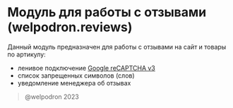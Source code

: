 # Модуль для работы с отзывами (welpodron.reviews)

Данный модуль предназначен для работы с отзывами на сайт и товары по артикулу:
- ленивое подключение [Google reCAPTCHA v3](https://developers.google.com/recaptcha/docs/v3)
- список запрещенных символов (слов)
- уведомление менеджера об отзывах

> @welpodron 2023
